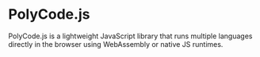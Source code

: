 # PolyCode.js
PolyCode.js is a lightweight JavaScript library that runs multiple languages directly in the browser using WebAssembly or native JS runtimes.
